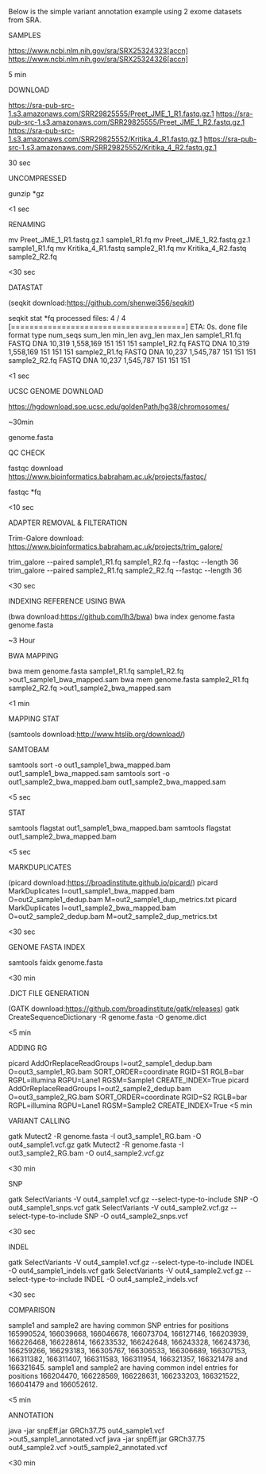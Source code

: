 Below is the simple variant annotation example using 2 exome datasets from SRA.

SAMPLES

https://www.ncbi.nlm.nih.gov/sra/SRX25324323[accn]
https://www.ncbi.nlm.nih.gov/sra/SRX25324326[accn]

5 min

DOWNLOAD

https://sra-pub-src-1.s3.amazonaws.com/SRR29825555/Preet_JME_1_R1.fastq.gz.1
https://sra-pub-src-1.s3.amazonaws.com/SRR29825555/Preet_JME_1_R2.fastq.gz.1
https://sra-pub-src-1.s3.amazonaws.com/SRR29825552/Kritika_4_R1.fastq.gz.1
https://sra-pub-src-1.s3.amazonaws.com/SRR29825552/Kritika_4_R2.fastq.gz.1

30 sec

UNCOMPRESSED

gunzip *gz

<1 sec

RENAMING

mv Preet_JME_1_R1.fastq.gz.1 sample1_R1.fq
mv Preet_JME_1_R2.fastq.gz.1 sample1_R1.fq
mv Kritika_4_R1.fastq sample2_R1.fq
mv Kritika_4_R2.fastq sample2_R2.fq

<30 sec

DATASTAT

(seqkit download:https://github.com/shenwei356/seqkit)

seqkit stat *fq
processed files:  4 / 4 [======================================] ETA: 0s. done
file           format  type  num_seqs    sum_len  min_len  avg_len  max_len
sample1_R1.fq  FASTQ   DNA     10,319  1,558,169      151      151      151
sample1_R2.fq  FASTQ   DNA     10,319  1,558,169      151      151      151
sample2_R1.fq  FASTQ   DNA     10,237  1,545,787      151      151      151
sample2_R2.fq  FASTQ   DNA     10,237  1,545,787      151      151      151

<1 sec

UCSC GENOME DOWNLOAD

https://hgdownload.soe.ucsc.edu/goldenPath/hg38/chromosomes/

~30min

genome.fasta

QC CHECK

fastqc download
https://www.bioinformatics.babraham.ac.uk/projects/fastqc/

fastqc *fq

<10 sec

ADAPTER REMOVAL & FILTERATION

Trim-Galore download:
https://www.bioinformatics.babraham.ac.uk/projects/trim_galore/

trim_galore --paired sample1_R1.fq sample1_R2.fq --fastqc --length 36
trim_galore --paired sample2_R1.fq sample2_R2.fq --fastqc --length 36

<30 sec

INDEXING REFERENCE USING BWA

(bwa download:https://github.com/lh3/bwa)
bwa index genome.fasta genome.fasta

~3 Hour

BWA MAPPING

bwa mem genome.fasta sample1_R1.fq sample1_R2.fq >out1_sample1_bwa_mapped.sam
bwa mem genome.fasta sample2_R1.fq sample2_R2.fq >out1_sample2_bwa_mapped.sam

<1 min

MAPPING STAT

(samtools download:http://www.htslib.org/download/)

SAMTOBAM

samtools sort -o out1_sample1_bwa_mapped.bam out1_sample1_bwa_mapped.sam
samtools sort -o out1_sample2_bwa_mapped.bam out1_sample2_bwa_mapped.sam

<5 sec

STAT

samtools flagstat out1_sample1_bwa_mapped.bam
samtools flagstat out1_sample2_bwa_mapped.bam

<5 sec

MARKDUPLICATES

(picard download:https://broadinstitute.github.io/picard/)
picard MarkDuplicates I=out1_sample1_bwa_mapped.bam O=out2_sample1_dedup.bam M=out2_sample1_dup_metrics.txt
picard MarkDuplicates I=out1_sample2_bwa_mapped.bam O=out2_sample2_dedup.bam M=out2_sample2_dup_metrics.txt

<30 sec

GENOME FASTA INDEX

samtools faidx genome.fasta

<30 min

.DICT FILE GENERATION

(GATK download:https://github.com/broadinstitute/gatk/releases)
gatk CreateSequenceDictionary -R genome.fasta -O genome.dict

<5 min

ADDING RG

picard AddOrReplaceReadGroups I=out2_sample1_dedup.bam O=out3_sample1_RG.bam SORT_ORDER=coordinate RGID=S1 RGLB=bar RGPL=illumina RGPU=Lane1 RGSM=Sample1 CREATE_INDEX=True
picard AddOrReplaceReadGroups I=out2_sample2_dedup.bam O=out3_sample2_RG.bam SORT_ORDER=coordinate RGID=S2 RGLB=bar RGPL=illumina RGPU=Lane1 RGSM=Sample2 CREATE_INDEX=True
<5 min

VARIANT CALLING

gatk Mutect2 -R genome.fasta -I out3_sample1_RG.bam -O out4_sample1.vcf.gz
gatk Mutect2 -R genome.fasta -I out3_sample2_RG.bam -O out4_sample2.vcf.gz

<30 min

SNP

gatk SelectVariants -V out4_sample1.vcf.gz --select-type-to-include SNP -O out4_sample1_snps.vcf
gatk SelectVariants -V out4_sample2.vcf.gz --select-type-to-include SNP -O out4_sample2_snps.vcf

<30 sec

INDEL

gatk SelectVariants -V out4_sample1.vcf.gz --select-type-to-include INDEL -O out4_sample1_indels.vcf
gatk SelectVariants -V out4_sample2.vcf.gz --select-type-to-include INDEL -O out4_sample2_indels.vcf

<30 sec

COMPARISON

sample1 and sample2 are having common SNP entries for positions 165990524, 166039668, 166046678, 166073704, 166127146, 166203939, 166226468, 166228614, 166233532, 166242648, 166243328, 166243736, 166259266, 166293183, 166305767, 166306533, 166306689, 166307153, 166311382, 166311407, 166311583, 166311954, 166321357, 166321478 and 166321645.
sample1 and sample2 are having common indel entries for positions 166204470, 166228569, 166228631, 166233203, 166321522, 166041479 and 166052612.

<5 min

ANNOTATION

java -jar snpEff.jar GRCh37.75 out4_sample1.vcf >out5_sample1_annotated.vcf
java -jar snpEff.jar GRCh37.75 out4_sample2.vcf >out5_sample2_annotated.vcf

<30 min

